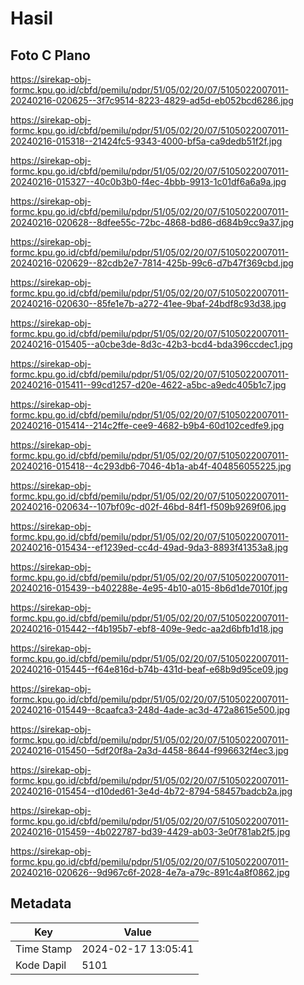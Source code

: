 # Hasil

## Foto C Plano

https://sirekap-obj-formc.kpu.go.id/cbfd/pemilu/pdpr/51/05/02/20/07/5105022007011-20240216-020625--3f7c9514-8223-4829-ad5d-eb052bcd6286.jpg

https://sirekap-obj-formc.kpu.go.id/cbfd/pemilu/pdpr/51/05/02/20/07/5105022007011-20240216-015318--21424fc5-9343-4000-bf5a-ca9dedb51f2f.jpg

https://sirekap-obj-formc.kpu.go.id/cbfd/pemilu/pdpr/51/05/02/20/07/5105022007011-20240216-015327--40c0b3b0-f4ec-4bbb-9913-1c01df6a6a9a.jpg

https://sirekap-obj-formc.kpu.go.id/cbfd/pemilu/pdpr/51/05/02/20/07/5105022007011-20240216-020628--8dfee55c-72bc-4868-bd86-d684b9cc9a37.jpg

https://sirekap-obj-formc.kpu.go.id/cbfd/pemilu/pdpr/51/05/02/20/07/5105022007011-20240216-020629--82cdb2e7-7814-425b-99c6-d7b47f369cbd.jpg

https://sirekap-obj-formc.kpu.go.id/cbfd/pemilu/pdpr/51/05/02/20/07/5105022007011-20240216-020630--85fe1e7b-a272-41ee-9baf-24bdf8c93d38.jpg

https://sirekap-obj-formc.kpu.go.id/cbfd/pemilu/pdpr/51/05/02/20/07/5105022007011-20240216-015405--a0cbe3de-8d3c-42b3-bcd4-bda396ccdec1.jpg

https://sirekap-obj-formc.kpu.go.id/cbfd/pemilu/pdpr/51/05/02/20/07/5105022007011-20240216-015411--99cd1257-d20e-4622-a5bc-a9edc405b1c7.jpg

https://sirekap-obj-formc.kpu.go.id/cbfd/pemilu/pdpr/51/05/02/20/07/5105022007011-20240216-015414--214c2ffe-cee9-4682-b9b4-60d102cedfe9.jpg

https://sirekap-obj-formc.kpu.go.id/cbfd/pemilu/pdpr/51/05/02/20/07/5105022007011-20240216-015418--4c293db6-7046-4b1a-ab4f-404856055225.jpg

https://sirekap-obj-formc.kpu.go.id/cbfd/pemilu/pdpr/51/05/02/20/07/5105022007011-20240216-020634--107bf09c-d02f-46bd-84f1-f509b9269f06.jpg

https://sirekap-obj-formc.kpu.go.id/cbfd/pemilu/pdpr/51/05/02/20/07/5105022007011-20240216-015434--ef1239ed-cc4d-49ad-9da3-8893f41353a8.jpg

https://sirekap-obj-formc.kpu.go.id/cbfd/pemilu/pdpr/51/05/02/20/07/5105022007011-20240216-015439--b402288e-4e95-4b10-a015-8b6d1de7010f.jpg

https://sirekap-obj-formc.kpu.go.id/cbfd/pemilu/pdpr/51/05/02/20/07/5105022007011-20240216-015442--f4b195b7-ebf8-409e-9edc-aa2d6bfb1d18.jpg

https://sirekap-obj-formc.kpu.go.id/cbfd/pemilu/pdpr/51/05/02/20/07/5105022007011-20240216-015445--f64e816d-b74b-431d-beaf-e68b9d95ce09.jpg

https://sirekap-obj-formc.kpu.go.id/cbfd/pemilu/pdpr/51/05/02/20/07/5105022007011-20240216-015449--8caafca3-248d-4ade-ac3d-472a8615e500.jpg

https://sirekap-obj-formc.kpu.go.id/cbfd/pemilu/pdpr/51/05/02/20/07/5105022007011-20240216-015450--5df20f8a-2a3d-4458-8644-f996632f4ec3.jpg

https://sirekap-obj-formc.kpu.go.id/cbfd/pemilu/pdpr/51/05/02/20/07/5105022007011-20240216-015454--d10ded61-3e4d-4b72-8794-58457badcb2a.jpg

https://sirekap-obj-formc.kpu.go.id/cbfd/pemilu/pdpr/51/05/02/20/07/5105022007011-20240216-015459--4b022787-bd39-4429-ab03-3e0f781ab2f5.jpg

https://sirekap-obj-formc.kpu.go.id/cbfd/pemilu/pdpr/51/05/02/20/07/5105022007011-20240216-020626--9d967c6f-2028-4e7a-a79c-891c4a8f0862.jpg


## Metadata

| Key        | Value               |
| ---------- | ------------------- |
| Time Stamp | 2024-02-17 13:05:41 |
| Kode Dapil | 5101                |



